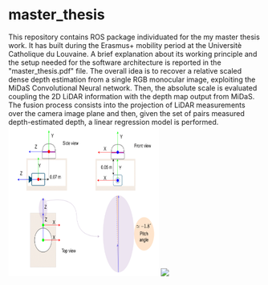 # master_thesis
This repository contains ROS package individuated for the my master thesis work. It has built during the Erasmus+ mobility period at the Universitè Catholique du Louvaine. A brief explanation about its working principle and the setup needed for the software architecture is reported in the "master_thesis.pdf" file. The overall idea is to recover a relative scaled dense depth estimation from a single RGB monocular image, exploiting the MiDaS Convolutional Neural network. Then, the absolute scale is evaluated coupling the 2D LiDAR information with the depth map output from MiDaS. The fusion process consists into the projection of LiDAR measurements over the camera image plane and then, given the set of pairs measured depth-estimated depth, a linear regression model is performed.
<img src="https://github.com/JacopoAndreoli/master_thesis/blob/main/gif/reference_frames-1-1.png"  width="300" height="300">
![](https://github.com/JacopoAndreoli/master_thesis/blob/main/gif/test_lidar_modified(1).gif)

